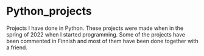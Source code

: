 # Python_projects
Projects I have done in Python. These projects were made when in the spring of 2022 when I started programming. Some of the projects have been commented in Finnish and most of them have been done together with a friend.
